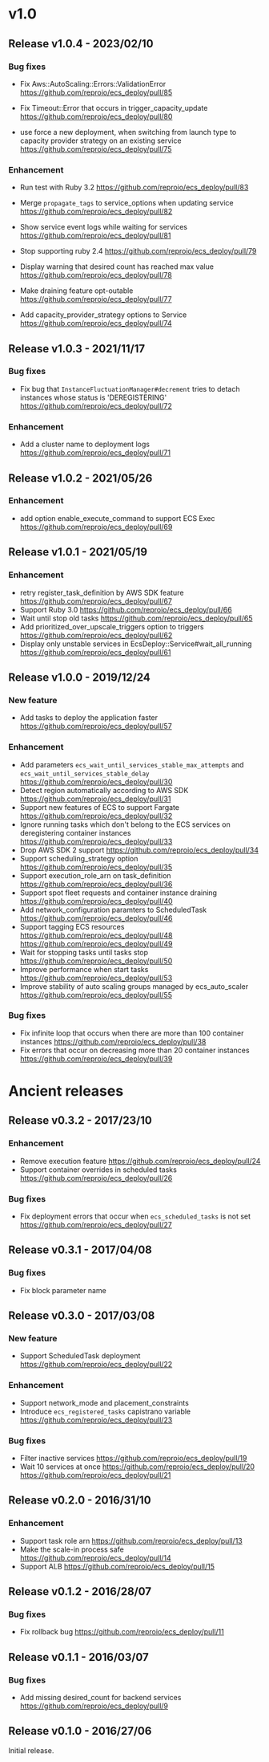 # v1.0

## Release v1.0.4 - 2023/02/10

### Bug fixes

- Fix Aws::AutoScaling::Errors::ValidationError https://github.com/reproio/ecs_deploy/pull/85

- Fix Timeout::Error that occurs in trigger_capacity_update https://github.com/reproio/ecs_deploy/pull/80

- use force a new deployment, when switching from launch type to capacity provider strategy on an existing service https://github.com/reproio/ecs_deploy/pull/75

### Enhancement

- Run test with Ruby 3.2 https://github.com/reproio/ecs_deploy/pull/83

- Merge `propagate_tags` to service_options when updating service https://github.com/reproio/ecs_deploy/pull/82

- Show service event logs while waiting for services https://github.com/reproio/ecs_deploy/pull/81

- Stop supporting ruby 2.4 https://github.com/reproio/ecs_deploy/pull/79

- Display warning that desired count has reached max value https://github.com/reproio/ecs_deploy/pull/78

- Make draining feature opt-outable https://github.com/reproio/ecs_deploy/pull/77

- Add capacity_provider_strategy options to Service https://github.com/reproio/ecs_deploy/pull/74

## Release v1.0.3 - 2021/11/17

### Bug fixes
* Fix bug that `InstanceFluctuationManager#decrement` tries to detach instances whose status is 'DEREGISTERING'
  https://github.com/reproio/ecs_deploy/pull/72

### Enhancement
* Add a cluster name to deployment logs
  https://github.com/reproio/ecs_deploy/pull/71


## Release v1.0.2 - 2021/05/26

### Enhancement

* add option enable_execute_command to support ECS Exec
  https://github.com/reproio/ecs_deploy/pull/69

## Release v1.0.1 - 2021/05/19

### Enhancement

* retry register_task_definition by AWS SDK feature
  https://github.com/reproio/ecs_deploy/pull/67
* Support Ruby 3.0
  https://github.com/reproio/ecs_deploy/pull/66
* Wait until stop old tasks
  https://github.com/reproio/ecs_deploy/pull/65
* Add prioritized_over_upscale_triggers option to triggers
  https://github.com/reproio/ecs_deploy/pull/62
* Display only unstable services in EcsDeploy::Service#wait_all_running
  https://github.com/reproio/ecs_deploy/pull/61

## Release v1.0.0 - 2019/12/24

### New feature

* Add tasks to deploy the application faster
  https://github.com/reproio/ecs_deploy/pull/57

### Enhancement

* Add parameters `ecs_wait_until_services_stable_max_attempts` and `ecs_wait_until_services_stable_delay`
  https://github.com/reproio/ecs_deploy/pull/30
* Detect region automatically according to AWS SDK
  https://github.com/reproio/ecs_deploy/pull/31
* Support new features of ECS to support Fargate
  https://github.com/reproio/ecs_deploy/pull/32
* Ignore running tasks which don't belong to the ECS services on deregistering container instances
  https://github.com/reproio/ecs_deploy/pull/33
* Drop AWS SDK 2 support
  https://github.com/reproio/ecs_deploy/pull/34
* Support scheduling_strategy option
  https://github.com/reproio/ecs_deploy/pull/35
* Support execution_role_arn on task_definition
  https://github.com/reproio/ecs_deploy/pull/36
* Support spot fleet requests and container instance draining
  https://github.com/reproio/ecs_deploy/pull/40
* Add network_configuration paramters to ScheduledTask
  https://github.com/reproio/ecs_deploy/pull/46
* Support tagging ECS resources
  https://github.com/reproio/ecs_deploy/pull/48
  https://github.com/reproio/ecs_deploy/pull/49
* Wait for stopping tasks until tasks stop
  https://github.com/reproio/ecs_deploy/pull/50
* Improve performance when start tasks
  https://github.com/reproio/ecs_deploy/pull/53
* Improve stability of auto scaling groups managed by ecs_auto_scaler
  https://github.com/reproio/ecs_deploy/pull/55

### Bug fixes

* Fix infinite loop that occurs when there are more than 100 container instances
  https://github.com/reproio/ecs_deploy/pull/38
* Fix errors that occur on decreasing more than 20 container instances
  https://github.com/reproio/ecs_deploy/pull/39

# Ancient releases

## Release v0.3.2 - 2017/23/10

### Enhancement

* Remove execution feature
  https://github.com/reproio/ecs_deploy/pull/24
* Support container overrides in scheduled tasks
  https://github.com/reproio/ecs_deploy/pull/26

### Bug fixes

* Fix deployment errors that occur when `ecs_scheduled_tasks` is not set
  https://github.com/reproio/ecs_deploy/pull/27

## Release v0.3.1 - 2017/04/08

### Bug fixes

* Fix block parameter name

## Release v0.3.0 - 2017/03/08

### New feature

* Support ScheduledTask deployment
  https://github.com/reproio/ecs_deploy/pull/22

### Enhancement

* Support network_mode and placement_constraints
* Introduce `ecs_registered_tasks` capistrano variable
  https://github.com/reproio/ecs_deploy/pull/23

### Bug fixes

* Filter inactive services
  https://github.com/reproio/ecs_deploy/pull/19
* Wait 10 services at once
  https://github.com/reproio/ecs_deploy/pull/20
  https://github.com/reproio/ecs_deploy/pull/21

## Release v0.2.0 - 2016/31/10

### Enhancement

* Support task role arn
  https://github.com/reproio/ecs_deploy/pull/13
* Make the scale-in process safe
  https://github.com/reproio/ecs_deploy/pull/14
* Support ALB
  https://github.com/reproio/ecs_deploy/pull/15

## Release v0.1.2 - 2016/28/07

### Bug fixes

* Fix rollback bug
  https://github.com/reproio/ecs_deploy/pull/11

## Release v0.1.1 - 2016/03/07

### Bug fixes

* Add missing desired_count for backend services
  https://github.com/reproio/ecs_deploy/pull/9

## Release v0.1.0 - 2016/27/06

Initial release.
